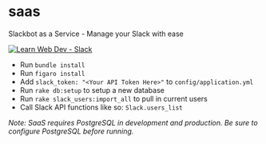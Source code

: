 # saas
Slackbot as a Service - Manage your Slack with ease

[![Learn Web Dev - Slack](https://learnwebdev-slackin.herokuapp.com/badge.svg)](https://learnwebdev.github.io)

* Run `bundle install`
* Run `figaro install`
* Add `slack_token: "<Your API Token Here>"` to `config/application.yml`
* Run `rake db:setup` to setup a new database
* Run `rake slack_users:import_all` to pull in current users
* Call Slack API functions like so: `Slack.users_list`

*Note: SaaS requires PostgreSQL in development and production. Be sure to configure PostgreSQL before running.*
